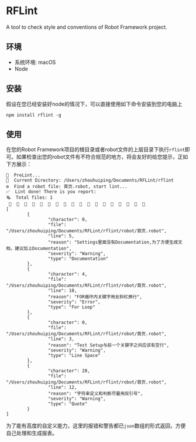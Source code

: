 # RFLint

A tool to check style and conventions of Robot Framework project.

## 环境

* 系统环境: macOS
* Node

## 安装

假设在您已经安装好node的情况下，可以直接使用如下命令安装到您的电脑上

```
npm install rflint -g
```

## 使用
在您的Robot Framework项目的根目录或者robot文件的上层目录下执行`rflint`即可。如果检查出您的robot文件有不符合规范的地方，将会友好的给您提示，正如下方展示：

```
🚀  PreLint...
👺  Current Directory: /Users/zhouhuiping/Documents/RFLint/rflint
⚙  Find a robot file: 首页.robot, start lint...
✅  Lint done! There is you report: 
🗞  Total files: 1
 🦠  🦠  🦠  🦠  🦠  🦠  🦠  🦠  🦠  🦠  🦠  🦠  🦠  🦠  🦠  🦠  🦠  🦠
[
        {
                "character": 0,
                "file": "/Users/zhouhuiping/Documents/RFLint/rflint/robot/首页.robot",
                "line": 5,
                "reason": "Settings里面没有Documentation,为了方便生成文档，建议加上Documentation",
                "severity": "Warning",
                "type": "Documentation"
        },
        {
                "character": 4,
                "file": "/Users/zhouhuiping/Documents/RFLint/rflint/robot/首页.robot",
                "line": 10,
                "reason": "FOR循环内关键字用反斜杠换行",
                "severity": "Error",
                "type": "For Loop"
        },
        {
                "character": 0,
                "file": "/Users/zhouhuiping/Documents/RFLint/rflint/robot/首页.robot",
                "line": 3,
                "reason": "Test Setup与前一个关键字之间应该有空行",
                "severity": "Warning",
                "type": "Line Space"
        },
        {
                "character": 20,
                "file": "/Users/zhouhuiping/Documents/RFLint/rflint/robot/首页.robot",
                "line": 12,
                "reason": "字符串定义和判断尽量用双引号",
                "severity": "Warning",
                "type": "Quote"
        }
]
```
为了能有高度的自定义能力，这里的报错和警告都已`json`数组的形式返回，方便自己处理和生成报表。


